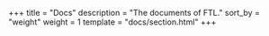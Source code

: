 +++
title = "Docs"
description = "The documents of FTL."
sort_by = "weight"
weight = 1
template = "docs/section.html"
+++
